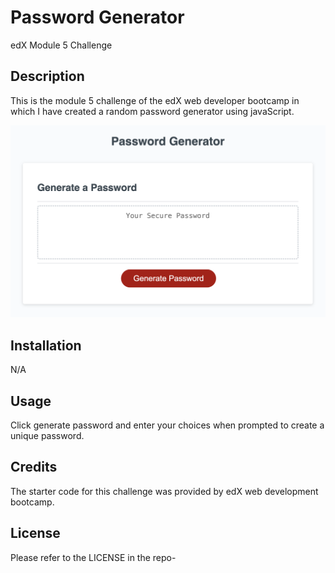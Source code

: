 # Password Generator
edX Module 5 Challenge

## Description
This is the module 5 challenge of the edX web developer bootcamp in which I have created a random password generator using javaScript.

![Password generator preview](./assets/password-generator-preview.png)

## Installation
N/A

## Usage
Click generate password and enter your choices when prompted to create a unique password.

## Credits
The starter code for this challenge was provided by edX web development bootcamp.

## License
Please refer to the LICENSE in the repo-
